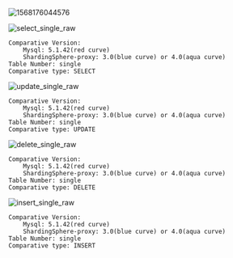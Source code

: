 ![1568176044576](C:\Users\linzesi\AppData\Roaming\Typora\typora-user-images\1568176044576.png)



![select_single_raw](https://github.com/OpenSharding/shardingsphere-benchmark/blob/master/report/sp_raw/select_single_raw.png)

```
Comparative Version:
	Mysql: 5.1.42(red curve)
	ShardingSphere-proxy: 3.0(blue curve) or 4.0(aqua curve)
Table Number: single
Comparative type: SELECT
```

![update_single_raw](https://github.com/OpenSharding/shardingsphere-benchmark/blob/master/report/sp_raw/update_single_raw.png)

```
Comparative Version:
	Mysql: 5.1.42(red curve)
	ShardingSphere-proxy: 3.0(blue curve) or 4.0(aqua curve)
Table Number: single
Comparative type: UPDATE
```

![delete_single_raw](https://github.com/OpenSharding/shardingsphere-benchmark/blob/master/report/sp_raw/delete_single_raw.png)

```
Comparative Version:
	Mysql: 5.1.42(red curve)
	ShardingSphere-proxy: 3.0(blue curve) or 4.0(aqua curve)
Table Number: single
Comparative type: DELETE
```

![insert_single_raw](https://github.com/OpenSharding/shardingsphere-benchmark/blob/master/report/sp_raw/insert_single_raw.png)

```
Comparative Version:
	Mysql: 5.1.42(red curve)
	ShardingSphere-proxy: 3.0(blue curve) or 4.0(aqua curve)
Table Number: single
Comparative type: INSERT
```

